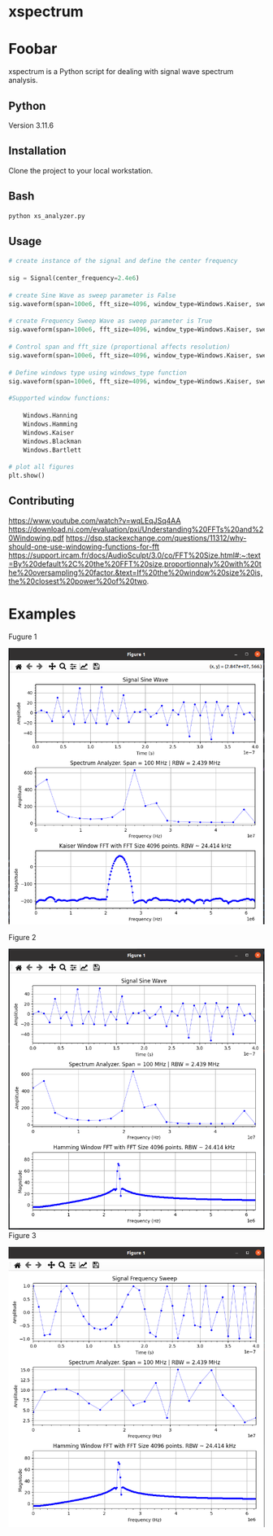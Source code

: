 # xspectrum
# Foobar

xspectrum is a Python script for dealing with signal wave spectrum analysis.

## Python

Version 3.11.6

## Installation

Clone the project to your local workstation.

## Bash

```bash
python xs_analyzer.py 
```
## Usage

```python
# create instance of the signal and define the center frequency

sig = Signal(center_frequency=2.4e6)

# create Sine Wave as sweep parameter is False
sig.waveform(span=100e6, fft_size=4096, window_type=Windows.Kaiser, sweep=False)

# create Frequency Sweep Wave as sweep parameter is True
sig.waveform(span=100e6, fft_size=4096, window_type=Windows.Kaiser, sweep=True)

# Control span and fft_size (proportional affects resolution)
sig.waveform(span=100e6, fft_size=4096, window_type=Windows.Kaiser, sweep=False)

# Define windows type using windows_type function
sig.waveform(span=100e6, fft_size=4096, window_type=Windows.Kaiser, sweep=False)

#Supported window functions:

    Windows.Hanning
    Windows.Hamming
    Windows.Kaiser
    Windows.Blackman
    Windows.Bartlett

# plot all figures
plt.show()
```

## Contributing

https://www.youtube.com/watch?v=wqLEqJSq4AA
https://download.ni.com/evaluation/pxi/Understanding%20FFTs%20and%20Windowing.pdf
https://dsp.stackexchange.com/questions/11312/why-should-one-use-windowing-functions-for-fft
https://support.ircam.fr/docs/AudioSculpt/3.0/co/FFT%20Size.html#:~:text=By%20default%2C%20the%20FFT%20size,proportionnaly%20with%20the%20oversampling%20factor.&text=If%20the%20window%20size%20is,the%20closest%20power%20of%20two.

# Examples

Fugure 1

![figure1.png](images%2Ffigure1.png)

Figure 2

![figure2.png](images%2Ffigure2.png)
 Figure 3

![figure3.png](images%2Ffigure3.png)

#